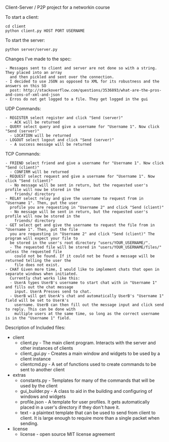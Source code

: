 
Client-Server / P2P project for a networkin course

To start a client:
```
cd client
python client.py HOST PORT USERNAME
```

To start the server:
```
python server/server.py
```

Changes I've made to the spec:
```
- Messages sent to client and server are not done so with a string. They placed into an array 
  and then pickled and sent over the connection. 
- I decided to use JSON as opposed to XML for its robustness and the answers on this SO 
  post: http://stackoverflow.com/questions/3536893/what-are-the-pros-and-cons-of-xml-and-json 
- Erros do not get logged to a file. They get logged in the gui
```

UDP Commands:
```
- REGISTER select register and click "Send (server)"
  - ACK will be returned
- QUERY select query and give a username for "Username 1". Now click "Send (server)"
  - LOCATION will be returned
- LOGOUT select logout and click "Send (server)"
  - A success message will be returned
```

TCP Commands: 
```
- FRIEND select friend and give a username for "Username 1". Now click "Send (client)"
  - CONFIRM will be returned
- REQUEST select request and give a username for "Username 1". Now click "Send (client)"
  - No message will be sent in return, but the requested user's profile will now be stored in the
    friends/ directory
- RELAY select relay and give the username to request from in "Username 1". Then, put the user 
  profile you are requesting in "Username 2" and click "Send (client)"
  - No message will be sent in return, but the requested user's profile will now be stored in the
    friends/ directory
- GET select get and give the username to request the file from in "Username 1". Then, put the file
  you are requesting in "Username 2" and click "Send (client)" The program will expect your file to 
  be stored in the user's root directory "users/YOUR_USERNAME/". 
  - The requested file will be stored in "users/YOUR_USERNAME/files/" unless the requested file 
    could not be found. If it could not be found a message will be returned telling the user the 
    file does not exist. 
- CHAT Given more time, I would like to implement chats that open in separate windows when initiated.
  Currently chat works like this:
  - UserA types UserB's username to start chat with in "Username 1" and fills out the chat message 
    input. UserA Presses send to chat.
  - UserB will get UserA's chat and automatically UserB's "Username 1" field will be set to UserA's 
    username. UserB can then fill out the message input and click send to reply. This can be done with
    multiple users at the same time, so long as the correct username is in the "Username 1" field. 
```

Description of Included files:

- client
  - client.py - The main client program. Interacts with the server and other instances of clients
  - client_gui.py - Creates a main window and widgets to be used by a client instance
  - clientcmd.py - A set of functions used to create commands to be sent to another client
- extras
  - constants.py - Templates for many of the commands that will be used by the client
  - gui_builder.py - A class to aid in the building and configuring of windows and widgets
  - profile.json - A template for user profiles. It gets automatically placed in a user's directory if they don't have it. 
  - text - a plaintext template that can be used to send from client to client. It is large enough to require more than a single packet when sending. 
- license
  - license - open source MIT license agreement




